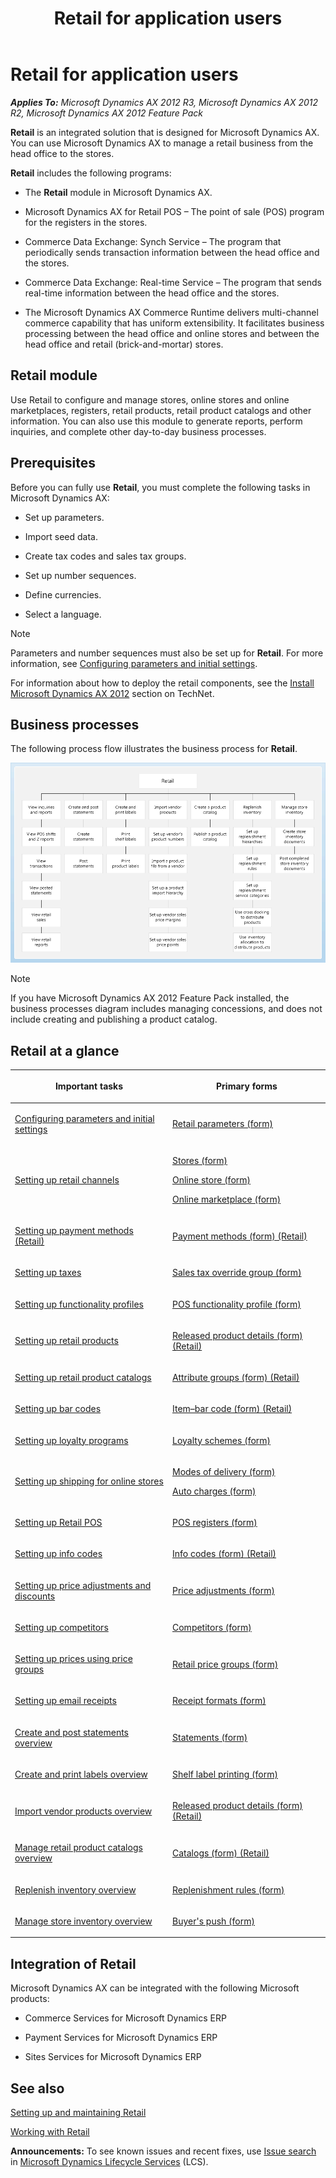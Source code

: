 ﻿---
title: Retail for application users
TOCTitle: Retail for application users
ms:assetid: fc996ae0-4ef9-4321-805c-dc2e49c095d2
ms:mtpsurl: https://technet.microsoft.com/en-us/library/Hh597299(v=AX.60)
ms:contentKeyID: 39519387
ms.date: 04/18/2014
mtps_version: v=AX.60
f1_keywords:
- retail
---

# Retail for application users 


_**Applies To:** Microsoft Dynamics AX 2012 R3, Microsoft Dynamics AX 2012 R2, Microsoft Dynamics AX 2012 Feature Pack_

**Retail** is an integrated solution that is designed for Microsoft Dynamics AX. You can use Microsoft Dynamics AX to manage a retail business from the head office to the stores.

**Retail** includes the following programs:

  - The **Retail** module in Microsoft Dynamics AX.

  - Microsoft Dynamics AX for Retail POS – The point of sale (POS) program for the registers in the stores.

  - Commerce Data Exchange: Synch Service – The program that periodically sends transaction information between the head office and the stores.

  - Commerce Data Exchange: Real-time Service – The program that sends real-time information between the head office and the stores.

  - The Microsoft Dynamics AX Commerce Runtime delivers multi-channel commerce capability that has uniform extensibility. It facilitates business processing between the head office and online stores and between the head office and retail (brick-and-mortar) stores.

## Retail module

Use Retail to configure and manage stores, online stores and online marketplaces, registers, retail products, retail product catalogs and other information. You can also use this module to generate reports, perform inquiries, and complete other day-to-day business processes.

## Prerequisites

Before you can fully use **Retail**, you must complete the following tasks in Microsoft Dynamics AX:

  - Set up parameters.

  - Import seed data.

  - Create tax codes and sales tax groups.

  - Set up number sequences.

  - Define currencies.

  - Select a language.


> [!NOTE]
> <P>Parameters and number sequences must also be set up for <STRONG>Retail</STRONG>. For more information, see <A href="configuring-parameters-and-initial-settings.md">Configuring parameters and initial settings</A>.</P>
> <P>For information about how to deploy the retail components, see the <A href="install-microsoft-dynamics-ax-2012.md">Install Microsoft Dynamics AX 2012</A> section on TechNet.</P>



## Business processes

The following process flow illustrates the business process for **Retail**.

![Retail Business Process](images/Hh597299.RetailBusinessProcess(AX.60).gif "Retail Business Process")


> [!NOTE]
> <P>If you have Microsoft Dynamics AX 2012 Feature Pack installed, the business processes diagram includes managing concessions, and does not include creating and publishing a product catalog.</P>



## Retail at a glance

<table>
<colgroup>
<col style="width: 50%" />
<col style="width: 50%" />
</colgroup>
<thead>
<tr class="header">
<th><p>Important tasks</p></th>
<th><p>Primary forms</p></th>
</tr>
</thead>
<tbody>
<tr class="odd">
<td><p><a href="configuring-parameters-and-initial-settings.md">Configuring parameters and initial settings</a></p></td>
<td><p><a href="https://technet.microsoft.com/en-us/library/hh597194(v=ax.60)">Retail parameters (form)</a></p></td>
</tr>
<tr class="even">
<td><p><a href="setting-up-retail-channels.md">Setting up retail channels</a></p></td>
<td><p><a href="https://technet.microsoft.com/en-us/library/hh580646(v=ax.60)">Stores (form)</a></p>
<p><a href="https://technet.microsoft.com/en-us/library/jj713630(v=ax.60)">Online store (form)</a></p>
<p><a href="https://technet.microsoft.com/en-us/library/jj728732(v=ax.60)">Online marketplace (form)</a></p></td>
</tr>
<tr class="odd">
<td><p><a href="setting-up-payment-methods-retail.md">Setting up payment methods (Retail)</a></p></td>
<td><p><a href="https://technet.microsoft.com/en-us/library/hh597294(v=ax.60)">Payment methods (form) (Retail)</a></p></td>
</tr>
<tr class="even">
<td><p><a href="setting-up-taxes.md">Setting up taxes</a></p></td>
<td><p><a href="https://technet.microsoft.com/en-us/library/hh597168(v=ax.60)">Sales tax override group (form)</a></p></td>
</tr>
<tr class="odd">
<td><p><a href="setting-up-functionality-profiles.md">Setting up functionality profiles</a></p></td>
<td><p><a href="https://technet.microsoft.com/en-us/library/hh597181(v=ax.60)">POS functionality profile (form)</a></p></td>
</tr>
<tr class="even">
<td><p><a href="setting-up-retail-products.md">Setting up retail products</a></p></td>
<td><p><a href="https://technet.microsoft.com/en-us/library/hh580615(v=ax.60)">Released product details (form) (Retail)</a></p></td>
</tr>
<tr class="odd">
<td><p><a href="setting-up-retail-product-catalogs.md">Setting up retail product catalogs</a></p></td>
<td><p><a href="https://technet.microsoft.com/en-us/library/jj728740(v=ax.60)">Attribute groups (form) (Retail)</a></p></td>
</tr>
<tr class="even">
<td><p><a href="setting-up-bar-codes.md">Setting up bar codes</a></p></td>
<td><p><a href="https://technet.microsoft.com/en-us/library/hh580637(v=ax.60)">Item–bar code (form) (Retail)</a></p></td>
</tr>
<tr class="odd">
<td><p><a href="setting-up-loyalty-programs.md">Setting up loyalty programs</a></p></td>
<td><p><a href="https://technet.microsoft.com/en-us/library/hh580612(v=ax.60)">Loyalty schemes (form)</a></p></td>
</tr>
<tr class="even">
<td><p><a href="setting-up-shipping-for-online-stores.md">Setting up shipping for online stores</a></p></td>
<td><p><a href="https://technet.microsoft.com/en-us/library/aa619881(v=ax.60)">Modes of delivery (form)</a></p>
<p><a href="https://technet.microsoft.com/en-us/library/aa582856(v=ax.60)">Auto charges (form)</a></p></td>
</tr>
<tr class="odd">
<td><p><a href="setting-up-retail-pos.md">Setting up Retail POS</a></p></td>
<td><p><a href="https://technet.microsoft.com/en-us/library/hh597141(v=ax.60)">POS registers (form)</a></p></td>
</tr>
<tr class="even">
<td><p><a href="setting-up-info-codes.md">Setting up info codes</a></p></td>
<td><p><a href="https://technet.microsoft.com/en-us/library/hh580638(v=ax.60)">Info codes (form) (Retail)</a></p></td>
</tr>
<tr class="odd">
<td><p><a href="setting-up-price-adjustments-and-discounts.md">Setting up price adjustments and discounts</a></p></td>
<td><p><a href="https://technet.microsoft.com/en-us/library/hh597227(v=ax.60)">Price adjustments (form)</a></p></td>
</tr>
<tr class="even">
<td><p><a href="setting-up-competitors.md">Setting up competitors</a></p></td>
<td><p><a href="https://technet.microsoft.com/en-us/library/hh597346(v=ax.60)">Competitors (form)</a></p></td>
</tr>
<tr class="odd">
<td><p><a href="setting-up-prices-using-price-groups.md">Setting up prices using price groups</a></p></td>
<td><p><a href="https://technet.microsoft.com/en-us/library/hh580635(v=ax.60)">Retail price groups (form)</a></p></td>
</tr>
<tr class="even">
<td><p><a href="setting-up-email-receipts.md">Setting up email receipts</a></p></td>
<td><p><a href="https://technet.microsoft.com/en-us/library/hh597228(v=ax.60)">Receipt formats (form)</a></p></td>
</tr>
<tr class="odd">
<td><p><a href="create-and-post-statements-overview.md">Create and post statements overview</a></p></td>
<td><p><a href="https://technet.microsoft.com/en-us/library/hh597288(v=ax.60)">Statements (form)</a></p></td>
</tr>
<tr class="even">
<td><p><a href="create-and-print-labels-overview.md">Create and print labels overview</a></p></td>
<td><p><a href="https://technet.microsoft.com/en-us/library/hh597343(v=ax.60)">Shelf label printing (form)</a></p></td>
</tr>
<tr class="odd">
<td><p><a href="import-vendor-products-overview.md">Import vendor products overview</a></p></td>
<td><p><a href="https://technet.microsoft.com/en-us/library/hh580615(v=ax.60)">Released product details (form) (Retail)</a></p></td>
</tr>
<tr class="even">
<td><p><a href="manage-retail-product-catalogs-overview.md">Manage retail product catalogs overview</a></p></td>
<td><p><a href="https://technet.microsoft.com/en-us/library/jj728723(v=ax.60)">Catalogs (form) (Retail)</a></p></td>
</tr>
<tr class="odd">
<td><p><a href="replenish-inventory-overview.md">Replenish inventory overview</a></p></td>
<td><p><a href="https://technet.microsoft.com/en-us/library/hh597340(v=ax.60)">Replenishment rules (form)</a></p></td>
</tr>
<tr class="even">
<td><p><a href="manage-store-inventory-overview.md">Manage store inventory overview</a></p></td>
<td><p><a href="https://technet.microsoft.com/en-us/library/hh597323(v=ax.60)">Buyer's push (form)</a></p></td>
</tr>
</tbody>
</table>


## Integration of Retail

Microsoft Dynamics AX can be integrated with the following Microsoft products:

  - Commerce Services for Microsoft Dynamics ERP

  - Payment Services for Microsoft Dynamics ERP

  - Sites Services for Microsoft Dynamics ERP

## See also

[Setting up and maintaining Retail](setting-up-and-maintaining-retail.md)

[Working with Retail](working-with-retail.md)

  
**Announcements:** To see known issues and recent fixes, use [Issue search](http://go.microsoft.com/fwlink/?linkid=389258) in [Microsoft Dynamics Lifecycle Services](http://go.microsoft.com/fwlink/?linkid=306505) (LCS).

